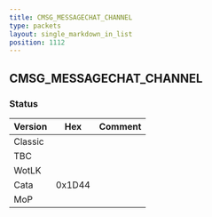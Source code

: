 ```yaml
---
title: CMSG_MESSAGECHAT_CHANNEL
type: packets
layout: single_markdown_in_list
position: 1112
---
```


## CMSG_MESSAGECHAT_CHANNEL

### Status

Version    | Hex        | Comment
---------- | ---------- | ---------- 
Classic    |            |
TBC        |            |
WotLK      |            |
Cata       | 0x1D44     |
MoP        |            |